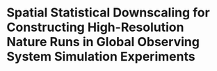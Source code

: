 # Spatial Statistical Downscaling for Constructing High-Resolution Nature Runs in Global Observing System Simulation Experiments
